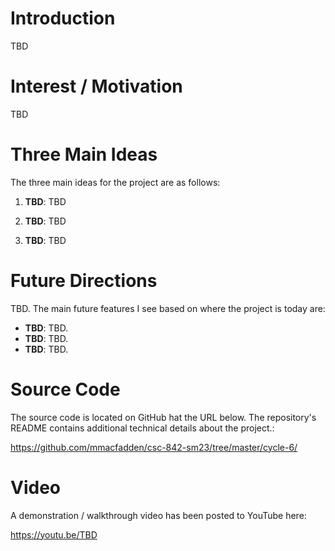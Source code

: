 # Introduction
TBD


# Interest / Motivation
TBD


# Three Main Ideas
The three main ideas for the project are as follows:

1. **TBD**: TBD

2. **TBD**: TBD

3. **TBD**: TBD


# Future Directions
TBD. The main future features I see based on where the project is today are:

  * **TBD**: TBD.
  * **TBD**: TBD.
  * **TBD**: TBD.
  

# Source Code
The source code is located on GitHub hat the URL below.  The repository's README contains additional technical details about the project.:

https://github.com/mmacfadden/csc-842-sm23/tree/master/cycle-6/


# Video
A demonstration / walkthrough video has been posted to YouTube here:

https://youtu.be/TBD
